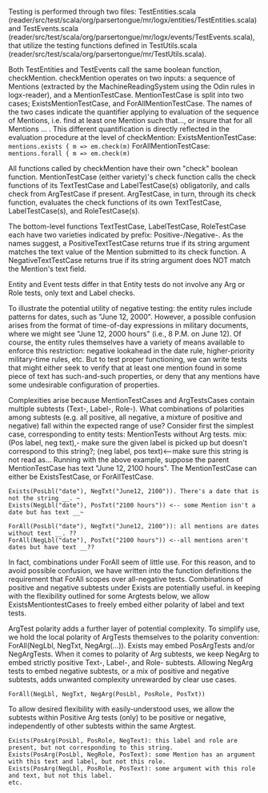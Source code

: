 Testing is performed through two files:
	TestEntities.scala  (reader/src/test/scala/org/parsertongue/mr/logx/entities/TestEntities.scala) 
and TestEvents.scala (reader/src/test/scala/org/parsertongue/mr/logx/events/TestEvents.scala), 
that utilize the testing functions defined in TestUtils.scala (reader/src/test/scala/org/parsertongue/mr/TestUtils.scala).

Both TestEntities and TestEvents call the same boolean function, checkMention.
checkMention operates on two inputs: a sequence of Mentions (extracted by the MachineReadingSystem using the Odin rules in logx-reader), and a MentionTestCase.
MentionTestCase is split into two cases; ExistsMentionTestCase, and ForAllMentionTestCase. The names of the two cases indicate the quantifier applying to evaluation of the sequence of Mentions, i.e. find at least one Mention such that..., or insure that for all Mentions ... .
This different quantification is directly reflected in the evaluation procedure at the level of checkMention:
    ExistsMentionTestCase:	```mentions.exists { m => em.check(m)```
    ForAllMentionTestCase:	```mentions.forall { m => em.check(m)```

All functions called by checkMention have their own "check" boolean function.
MentionTestCase (either variety)'s check function calls the check functions of its TextTestCase and LabelTestCase(s) obligatorily, and calls check from ArgTestCase if present.
ArgTestCase, in turn, through its check function, evaluates the check functions of its own TextTestCase, LabelTestCase(s), and RoleTestCase(s).

The bottom-level functions TextTestCase, LabelTestCase, RoleTestCase each have two varieties indicated by prefix: Positive-/Negative-. As the names suggest, a PositiveTextTestCase returns true if its string argument matches the text value of the Mention submitted to its check function. A NegativeTextTestCase returns true if its string argument does NOT match the Mention's text field.

Entity and Event tests differ in that Entity tests do not involve any Arg or Role tests, only text and Label checks.

To illustrate the potential utility of negative testing: the entity rules include patterns for dates, such as "June 12, 2000". However, a possible confusion arises from the format of time-of-day expressions in military documents, where we might see "June 12, 2000 hours" (i.e., 8 P.M. on June 12). Of course, the entity rules themselves have a variety of means available to enforce this restriction: negative lookahead in the date rule, higher-priority military-time rules, etc. But to test proper functioning, we can write tests that might either seek to verify that at least one mention found in some piece of text has such-and-such properties, or deny that any mentions have some undesirable configuration of properties.

Complexities arise because MentionTestCases and ArgTestsCases contain multiple subtests (Text-, Label-, Role-). What combinations of polarities among subtests (e.g. all positive, all negative, a mixture of positive and negative) fall within the expected range of use?
Consider first the simplest case, corresponding to entity tests: MentionTests without Arg tests. 
mix: 
(Pos label, neg text),- make sure the given label is picked up but doesn't correspond to this string?; 
(neg label, pos text)<--make sure this string is not read as... 
Running with the above example, suppose the parent MentionTestCase has text "June 12, 2100 hours". The MentionTestCase can either be ExistsTestCase, or ForAllTestCase.

    Exists(PosLbl("date"), NegTxt("June12, 2100")). There's a date that is not the string __. ~
    Exists(NegLbl("date"), PosTxt("2100 hours")) <-- some Mention isn't a date but has text __~

    ForAll(PosLbl("date"), NegTxt("June12, 2100")): all mentions are dates without text __. ??
    ForAll(NegLbl("date"), PosTxt("2100 hours")) <--all mentions aren't dates but have text __??

In fact, combinations under ForAll seem of little use. For this reason, and to avoid possible confusion, we have written into the function definitions the requirement that ForAll scopes over all-negative tests. 
Combinations of positive and negative subtests under Exists are potentially useful. in keeping with the flexibility outlined for some Argtests below, we allow ExistsMentiontestCases to freely embed either polarity of label and text tests.

ArgTest polarity adds a further layer of potential complexity. To simplify use, we hold the local polarity of ArgTests themselves to the polarity convention: ForAll(NegLbl, NegTxt, NegArg(...)). Exists may embed PosArgTests and/or NegArgTests.
When it comes to polarity of Arg subtests, we keep NegArg to embed strictly positive Text-, Label-, and Role- subtests. Allowing NegArg tests to embed negative subtests, or a mix of positive and negative subtests, adds unwanted complexity unrewarded by clear use cases.

    ForAll(NegLbl, NegTxt, NegArg(PosLbl, PosRole, PosTxt))

To allow desired flexibility with easily-understood uses, we allow the subtests within Positive Arg tests (only) to be positive or negative, independently of other subtests within the same Argtest.

    Exists(PosArg(PosLbl, PosRole, NegText): this label and role are present, but not corresponding to this string.
    Exists(PosArg(PosLbl, NegRole, PosText): some Mention has an argument with this text and label, but not this role.
    Exists(PosArg(NegLbl, PosRole, PosText): some argument with this role and text, but not this label.
    etc.


